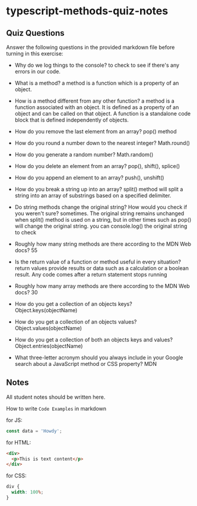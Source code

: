 # typescript-methods-quiz-notes

## Quiz Questions

Answer the following questions in the provided markdown file before turning in this exercise:

- Why do we log things to the console?
  to check to see if there's any errors in our code.

- What is a method?
  a method is a function which is a property of an object.

- How is a method different from any other function?
  a method is a function associated with an object. It is defined as a property of an object and can be called on that object. A function is a standalone code block that is defined independently of objects.

- How do you remove the last element from an array?
  pop() method

- How do you round a number down to the nearest integer?
  Math.round()

- How do you generate a random number?
  Math.random()

- How do you delete an element from an array?
  pop(), shift(), splice()

- How do you append an element to an array?
  push(), unshift()

- How do you break a string up into an array?
  split() method will split a string into an array of substrings based on a specified delimiter.

- Do string methods change the original string? How would you check if you weren't sure?
  sometimes. The original string remains unchanged when split() method is used on a string,
  but in other times such as pop() will change the original string.
  you can console.log() the original string to check

- Roughly how many string methods are there according to the MDN Web docs?
  55

- Is the return value of a function or method useful in every situation?
  return values provide results or data such as a calculation or a boolean result.
  Any code comes after a return statement stops running

- Roughly how many array methods are there according to the MDN Web docs?
  30

- How do you get a collection of an objects keys?
  Object.keys(objectName)

- How do you get a collection of an objects values?
  Object.values(objectName)

- How do you get a collection of both an objects keys and values?
  Object.entries(objectName)

- What three-letter acronym should you always include in your Google search about a JavaScript method or CSS property?
  MDN

## Notes

All student notes should be written here.

How to write `Code Examples` in markdown

for JS:

```javascript
const data = 'Howdy';
```

for HTML:

```html
<div>
  <p>This is text content</p>
</div>
```

for CSS:

```css
div {
  width: 100%;
}
```

